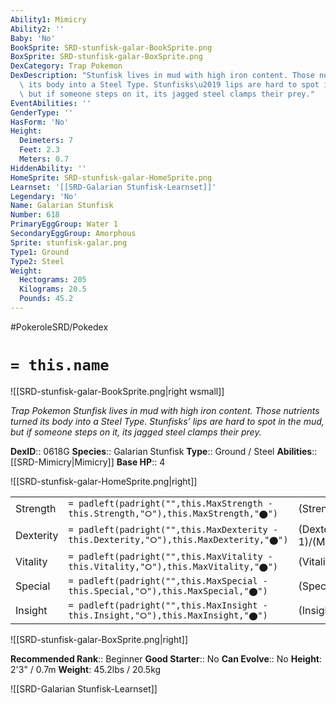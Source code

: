 ```yaml
---
Ability1: Mimicry
Ability2: ''
Baby: 'No'
BookSprite: SRD-stunfisk-galar-BookSprite.png
BoxSprite: SRD-stunfisk-galar-BoxSprite.png
DexCategory: Trap Pokemon
DexDescription: "Stunfisk lives in mud with high iron content. Those nutrients turned\
  \ its body into a Steel Type. Stunfisks\u2019 lips are hard to spot in the mud,\
  \ but if someone steps on it, its jagged steel clamps their prey."
EventAbilities: ''
GenderType: ''
HasForm: 'No'
Height:
  Deimeters: 7
  Feet: 2.3
  Meters: 0.7
HiddenAbility: ''
HomeSprite: SRD-stunfisk-galar-HomeSprite.png
Learnset: '[[SRD-Galarian Stunfisk-Learnset]]'
Legendary: 'No'
Name: Galarian Stunfisk
Number: 618
PrimaryEggGroup: Water 1
SecondaryEggGroup: Amorphous
Sprite: stunfisk-galar.png
Type1: Ground
Type2: Steel
Weight:
  Hectograms: 205
  Kilograms: 20.5
  Pounds: 45.2
---
```


#PokeroleSRD/Pokedex

# `= this.name`

![[SRD-stunfisk-galar-BookSprite.png|right wsmall]]

*Trap Pokemon*
*Stunfisk lives in mud with high iron content. Those nutrients turned its body into a Steel Type. Stunfisks’ lips are hard to spot in the mud, but if someone steps on it, its jagged steel clamps their prey.*

**DexID**:: 0618G
**Species**:: Galarian Stunfisk
**Type**:: Ground / Steel
**Abilities**:: [[SRD-Mimicry|Mimicry]]
**Base HP**:: 4

![[SRD-stunfisk-galar-HomeSprite.png|right]]

|           |                                                                                        |                                          |
| --------- | -------------------------------------------------------------------------------------- | ---------------------------------------- |
| Strength  | `= padleft(padright("",this.MaxStrength - this.Strength,"⭘"),this.MaxStrength,"⬤")`    | (Strength::2)/(MaxStrength::5)   |
| Dexterity | `= padleft(padright("",this.MaxDexterity - this.Dexterity,"⭘"),this.MaxDexterity,"⬤")` | (Dexterity:: 1)/(MaxDexterity::3) |
| Vitality  | `= padleft(padright("",this.MaxVitality - this.Vitality,"⭘"),this.MaxVitality,"⬤")`    | (Vitality::3)/(MaxVitality::6)   |
| Special   | `= padleft(padright("",this.MaxSpecial - this.Special,"⭘"),this.MaxSpecial,"⬤")`       | (Special::2)/(MaxSpecial::4)     |
| Insight   | `= padleft(padright("",this.MaxInsight - this.Insight,"⭘"),this.MaxInsight,"⬤")`       | (Insight::2)/(MaxInsight::5)     |

![[SRD-stunfisk-galar-BoxSprite.png|right]]

**Recommended Rank**:: Beginner
**Good Starter**:: No
**Can Evolve**:: No
**Height**: 2'3" / 0.7m
**Weight**: 45.2lbs / 20.5kg

![[SRD-Galarian Stunfisk-Learnset]]